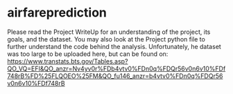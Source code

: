 # airfareprediction
Please read the Project WriteUp for an understanding of the project, its goals, and the dataset. You may also look at the Project python file to further understand the code behind the analysis. Unfortunately, he dataset was too large to be uploaded here, but can be found on: https://www.transtats.bts.gov/Tables.asp?QO_VQ=EFI&QO_anzr=Nv4yv0r%FDb4vtv0%FDn0q%FDQr56v0n6v10%FDf748rB%FD%25FLQOEO%25FM&QO_fu146_anzr=b4vtv0%FDn0q%FDQr56v0n6v10%FDf748rB
